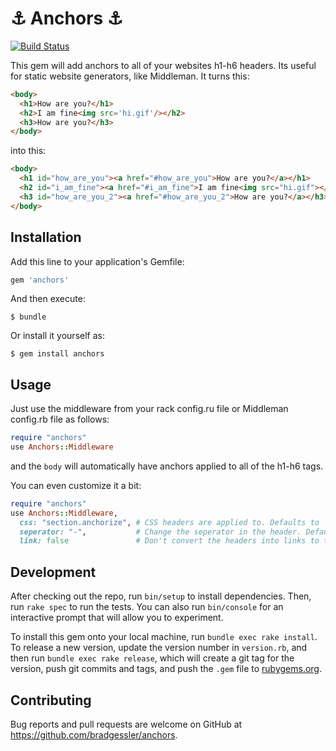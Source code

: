 # ⚓ Anchors ⚓

[![Build Status](https://travis-ci.org/bradgessler/anchors.svg?branch=master)](https://travis-ci.org/bradgessler/anchors)

This gem will add anchors to all of your websites h1-h6 headers. Its useful for static website generators, like Middleman. It turns this:

```html
<body>
  <h1>How are you?</h1>
  <h2>I am fine<img src='hi.gif'/></h2>
  <h3>How are you?</h3>
</body>
```

into this:

```html
<body>
  <h1 id="how_are_you"><a href="#how_are_you">How are you?</a></h1>
  <h2 id="i_am_fine"><a href="#i_am_fine">I am fine<img src="hi.gif"></a></h2>
  <h3 id="how_are_you_2"><a href="#how_are_you_2">How are you?</a></h3>
</body>
```

## Installation

Add this line to your application's Gemfile:

```ruby
gem 'anchors'
```

And then execute:

    $ bundle

Or install it yourself as:

    $ gem install anchors

## Usage

Just use the middleware from your rack config.ru file or Middleman config.rb file as follows:

```ruby
require "anchors"
use Anchors::Middleware
```

and the `body` will automatically have anchors applied to all of the h1-h6 tags.

You can even customize it a bit:

```ruby
require "anchors"
use Anchors::Middleware,
  css: "section.anchorize", # CSS headers are applied to. Defaults to 'body'
  seperator: "-",           # Change the seperator in the header. Defaults to '_'
  link: false               # Don't convert the headers into links to their own anchors. Defaults to 'true'.
```

## Development

After checking out the repo, run `bin/setup` to install dependencies. Then, run `rake spec` to run the tests. You can also run `bin/console` for an interactive prompt that will allow you to experiment.

To install this gem onto your local machine, run `bundle exec rake install`. To release a new version, update the version number in `version.rb`, and then run `bundle exec rake release`, which will create a git tag for the version, push git commits and tags, and push the `.gem` file to [rubygems.org](https://rubygems.org).

## Contributing

Bug reports and pull requests are welcome on GitHub at https://github.com/bradgessler/anchors.

